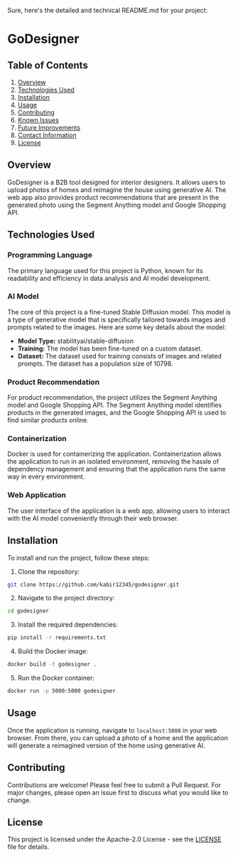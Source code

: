 Sure, here's the detailed and technical README.md for your project:
# GoDesigner

## Table of Contents
1. [Overview](#overview)
2. [Technologies Used](#technologies-used)
3. [Installation](#installation)
4. [Usage](#usage)
5. [Contributing](#contributing)
6. [Known Issues](#known-issues)
7. [Future Improvements](#future-improvements)
8. [Contact Information](#contact-information)
9. [License](#license)

## Overview
GoDesigner is a B2B tool designed for interior designers. It allows users to upload photos of homes and reimagine the house using generative AI. The web app also provides product recommendations that are present in the generated photo using the Segment Anything model and Google Shopping API.

## Technologies Used

### Programming Language
The primary language used for this project is Python, known for its readability and efficiency in data analysis and AI model development.

### AI Model
The core of this project is a fine-tuned Stable Diffusion model. This model is a type of generative model that is specifically tailored towards images and prompts related to the images. Here are some key details about the model:

- **Model Type:** stabilityai/stable-diffusion
- **Training:** The model has been fine-tuned on a custom dataset.
- **Dataset:** The dataset used for training consists of images and related prompts. The dataset has a population size of 10798.

### Product Recommendation
For product recommendation, the project utilizes the Segment Anything model and Google Shopping API. The Segment Anything model identifies products in the generated images, and the Google Shopping API is used to find similar products online.

### Containerization
Docker is used for containerizing the application. Containerization allows the application to run in an isolated environment, removing the hassle of dependency management and ensuring that the application runs the same way in every environment.

### Web Application
The user interface of the application is a web app, allowing users to interact with the AI model conveniently through their web browser.

## Installation
To install and run the project, follow these steps:

1. Clone the repository:
```bash
git clone https://github.com/kabir12345/godesigner.git
```
2. Navigate to the project directory:
```bash
cd godesigner
```
3. Install the required dependencies:
```bash
pip install -r requirements.txt
```
4. Build the Docker image:
```bash
docker build -t godesigner .
```
5. Run the Docker container:
```bash
docker run -p 5000:5000 godesigner
```

## Usage
Once the application is running, navigate to `localhost:5000` in your web browser. From there, you can upload a photo of a home and the application will generate a reimagined version of the home using generative AI.

## Contributing
Contributions are welcome! Please feel free to submit a Pull Request. For major changes, please open an issue first to discuss what you would like to change.

## License
This project is licensed under the Apache-2.0 License - see the [LICENSE](LICENSE) file for details.
